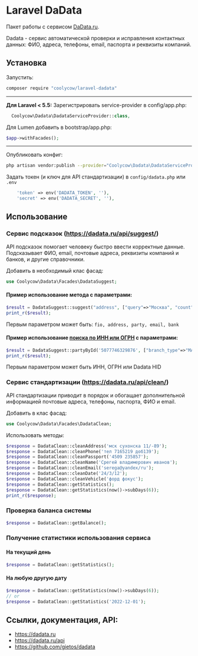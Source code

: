 # Laravel DaData

Пакет работы с сервисом [DaData.ru](https://dadata.ru).

Dadata - сервис автоматической проверки и исправления контактных данных: ФИО, адреса, телефоны, email, паспорта и реквизиты компаний.

## Установка
Запустить:
```bash
composer require "coolycow/laravel-dadata"
```
---

__Для Laravel < 5.5:__
Зарегистрировать service-provider в config/app.php:
```php
  Coolycow\Dadata\DadataServiceProvider::class,
```

Для Lumen добавить в bootstrap/app.php:
```php
$app->withFacades();
```
---

Опубликовать конфиг: 
```bash
php artisan vendor:publish --provider="Coolycow\Dadata\DadataServiceProvider"
```

Задать токен (и ключ для API стандартизации) в `config/dadata.php` или `.env`
```php
    'token' => env('DADATA_TOKEN', ''),
    'secret' => env('DADATA_SECRET', ''),
```

## Использование
### Сервис подсказок (https://dadata.ru/api/suggest/)
API подсказок помогает человеку быстро ввести корректные данные. Подсказывает ФИО, email, почтовые адреса, реквизиты компаний и банков, и другие справочники.

Добавить в необходимый клас фасад:
```php
use Coolycow\Dadata\Facades\DadataSuggest;
```

#### Пример использование метода с параметрами:
```php
$result = DadataSuggest::suggest("address", ["query"=>"Москва", "count"=>2]);
print_r($result);
```
Первым параметром может быть: `fio, address, party, email, bank`

#### Пример использование [поиска по ИНН или ОГРН](https://dadata.ru/api/find-party/) с параметрами:
```php
$result = DadataSuggest::partyById('5077746329876', ["branch_type"=>"MAIN"]);
print_r($result);
```
Первым параметром может быть ИНН, ОГРН или Dadata HID

### Сервис стандартизации (https://dadata.ru/api/clean/)
API стандартизации приводит в порядок и обогащает дополнительной информацией почтовые адреса, телефоны, паспорта, ФИО и email.

Добавить в клас фасад:
```php
use Coolycow\Dadata\Facades\DadataClean;
```

Использовать методы: 
```php
$response = DadataClean::cleanAddress('мск сухонска 11/-89');
$response = DadataClean::cleanPhone('тел 7165219 доб139');
$response = DadataClean::cleanPassport('4509 235857');
$response = DadataClean::cleanName('Срегей владимерович иванов');
$response = DadataClean::cleanEmail('serega@yandex/ru');
$response = DadataClean::cleanDate('24/3/12');
$response = DadataClean::cleanVehicle('форд фокус');
$response = DadataClean::getStatistics();
$response = DadataClean::getStatistics(now()->subDays(6));
print_r($response);
```

### Проверка баланса системы
```php
$response = DadataClean::getBalance();
```

### Получение статистики использования сервиса
#### На текущий день
```php
$response = DadataClean::getStatistics();
```

#### На любую другую дату
```php
$response = DadataClean::getStatistics(now()->subDays(6));
// or
$response = DadataClean::getStatistics('2022-12-01');
```

## Ссылки, документация, API:
- https://dadata.ru
- https://dadata.ru/api
- https://github.com/gietos/dadata
